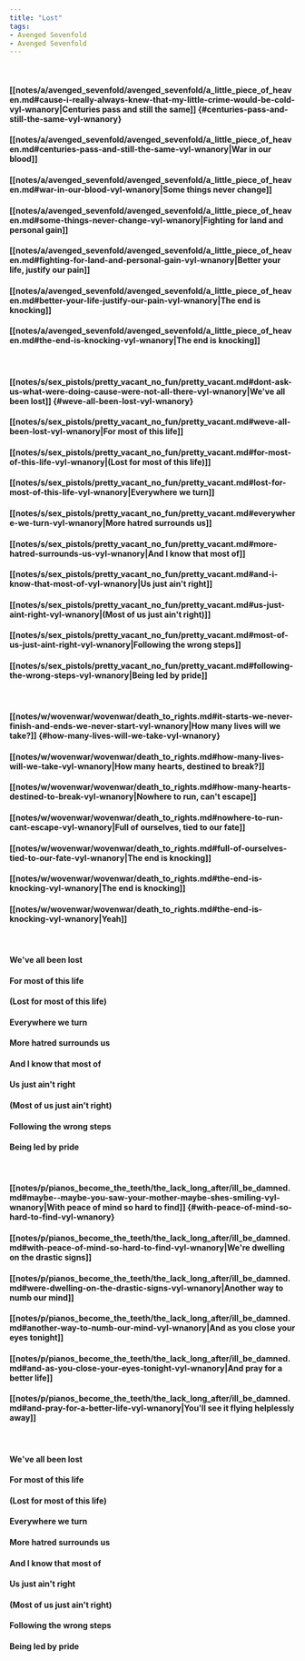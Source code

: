 ```yaml
---
title: "Lost"
tags:
- Avenged Sevenfold
- Avenged Sevenfold
---
```

&nbsp;
#### [[notes/a/avenged_sevenfold/avenged_sevenfold/a_little_piece_of_heaven.md#cause-i-really-always-knew-that-my-little-crime-would-be-cold-vyl-wnanory|Centuries pass and still the same]] {#centuries-pass-and-still-the-same-vyl-wnanory}
#### [[notes/a/avenged_sevenfold/avenged_sevenfold/a_little_piece_of_heaven.md#centuries-pass-and-still-the-same-vyl-wnanory|War in our blood]]
#### [[notes/a/avenged_sevenfold/avenged_sevenfold/a_little_piece_of_heaven.md#war-in-our-blood-vyl-wnanory|Some things never change]]
#### [[notes/a/avenged_sevenfold/avenged_sevenfold/a_little_piece_of_heaven.md#some-things-never-change-vyl-wnanory|Fighting for land and personal gain]]
#### [[notes/a/avenged_sevenfold/avenged_sevenfold/a_little_piece_of_heaven.md#fighting-for-land-and-personal-gain-vyl-wnanory|Better your life, justify our pain]]
#### [[notes/a/avenged_sevenfold/avenged_sevenfold/a_little_piece_of_heaven.md#better-your-life-justify-our-pain-vyl-wnanory|The end is knocking]]
#### [[notes/a/avenged_sevenfold/avenged_sevenfold/a_little_piece_of_heaven.md#the-end-is-knocking-vyl-wnanory|The end is knocking]]
&nbsp;
#### [[notes/s/sex_pistols/pretty_vacant_no_fun/pretty_vacant.md#dont-ask-us-what-were-doing-cause-were-not-all-there-vyl-wnanory|We've all been lost]] {#weve-all-been-lost-vyl-wnanory}
#### [[notes/s/sex_pistols/pretty_vacant_no_fun/pretty_vacant.md#weve-all-been-lost-vyl-wnanory|For most of this life]]
#### [[notes/s/sex_pistols/pretty_vacant_no_fun/pretty_vacant.md#for-most-of-this-life-vyl-wnanory|(Lost for most of this life)]]
#### [[notes/s/sex_pistols/pretty_vacant_no_fun/pretty_vacant.md#lost-for-most-of-this-life-vyl-wnanory|Everywhere we turn]]
#### [[notes/s/sex_pistols/pretty_vacant_no_fun/pretty_vacant.md#everywhere-we-turn-vyl-wnanory|More hatred surrounds us]]
#### [[notes/s/sex_pistols/pretty_vacant_no_fun/pretty_vacant.md#more-hatred-surrounds-us-vyl-wnanory|And I know that most of]]
#### [[notes/s/sex_pistols/pretty_vacant_no_fun/pretty_vacant.md#and-i-know-that-most-of-vyl-wnanory|Us just ain't right]]
#### [[notes/s/sex_pistols/pretty_vacant_no_fun/pretty_vacant.md#us-just-aint-right-vyl-wnanory|(Most of us just ain't right)]]
#### [[notes/s/sex_pistols/pretty_vacant_no_fun/pretty_vacant.md#most-of-us-just-aint-right-vyl-wnanory|Following the wrong steps]]
#### [[notes/s/sex_pistols/pretty_vacant_no_fun/pretty_vacant.md#following-the-wrong-steps-vyl-wnanory|Being led by pride]]
&nbsp;
#### [[notes/w/wovenwar/wovenwar/death_to_rights.md#it-starts-we-never-finish-and-ends-we-never-start-vyl-wnanory|How many lives will we take?]] {#how-many-lives-will-we-take-vyl-wnanory}
#### [[notes/w/wovenwar/wovenwar/death_to_rights.md#how-many-lives-will-we-take-vyl-wnanory|How many hearts, destined to break?]]
#### [[notes/w/wovenwar/wovenwar/death_to_rights.md#how-many-hearts-destined-to-break-vyl-wnanory|Nowhere to run, can't escape]]
#### [[notes/w/wovenwar/wovenwar/death_to_rights.md#nowhere-to-run-cant-escape-vyl-wnanory|Full of ourselves, tied to our fate]]
#### [[notes/w/wovenwar/wovenwar/death_to_rights.md#full-of-ourselves-tied-to-our-fate-vyl-wnanory|The end is knocking]]
#### [[notes/w/wovenwar/wovenwar/death_to_rights.md#the-end-is-knocking-vyl-wnanory|The end is knocking]]
#### [[notes/w/wovenwar/wovenwar/death_to_rights.md#the-end-is-knocking-vyl-wnanory|Yeah]]
&nbsp;
#### We've all been lost
#### For most of this life
#### (Lost for most of this life)
#### Everywhere we turn
#### More hatred surrounds us
#### And I know that most of
#### Us just ain't right
#### (Most of us just ain't right)
#### Following the wrong steps
#### Being led by pride
&nbsp;
#### [[notes/p/pianos_become_the_teeth/the_lack_long_after/ill_be_damned.md#maybe--maybe-you-saw-your-mother-maybe-shes-smiling-vyl-wnanory|With peace of mind so hard to find]] {#with-peace-of-mind-so-hard-to-find-vyl-wnanory}
#### [[notes/p/pianos_become_the_teeth/the_lack_long_after/ill_be_damned.md#with-peace-of-mind-so-hard-to-find-vyl-wnanory|We're dwelling on the drastic signs]]
#### [[notes/p/pianos_become_the_teeth/the_lack_long_after/ill_be_damned.md#were-dwelling-on-the-drastic-signs-vyl-wnanory|Another way to numb our mind]]
#### [[notes/p/pianos_become_the_teeth/the_lack_long_after/ill_be_damned.md#another-way-to-numb-our-mind-vyl-wnanory|And as you close your eyes tonight]]
#### [[notes/p/pianos_become_the_teeth/the_lack_long_after/ill_be_damned.md#and-as-you-close-your-eyes-tonight-vyl-wnanory|And pray for a better life]]
#### [[notes/p/pianos_become_the_teeth/the_lack_long_after/ill_be_damned.md#and-pray-for-a-better-life-vyl-wnanory|You'll see it flying helplessly away]]
&nbsp;
#### We've all been lost
#### For most of this life
#### (Lost for most of this life)
#### Everywhere we turn
#### More hatred surrounds us
#### And I know that most of
#### Us just ain't right
#### (Most of us just ain't right)
#### Following the wrong steps
#### Being led by pride
